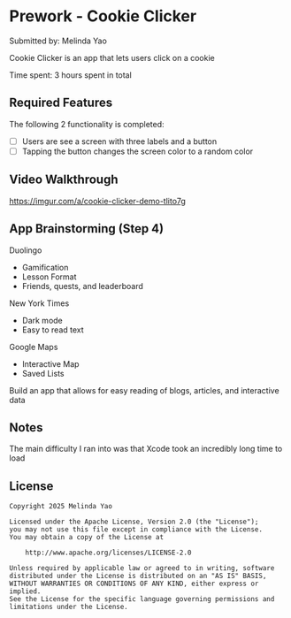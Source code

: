 # Prework - Cookie Clicker

Submitted by: Melinda Yao

Cookie Clicker is an app that lets users click on a cookie

Time spent: 3 hours spent in total

## Required Features

The following 2 functionality is completed:

- [ ] Users are see a screen with three labels and a button
- [ ] Tapping the button changes the screen color to a random color
 
## Video Walkthrough
https://imgur.com/a/cookie-clicker-demo-tlito7g

## App Brainstorming (Step 4)

Duolingo
- Gamification
- Lesson Format
- Friends, quests, and leaderboard

New York Times
- Dark mode
- Easy to read text

Google Maps
- Interactive Map
- Saved Lists

Build an app that allows for easy reading of blogs, articles, and interactive data

## Notes

The main difficulty I ran into was that Xcode took an incredibly long time to load

## License

    Copyright 2025 Melinda Yao

    Licensed under the Apache License, Version 2.0 (the "License");
    you may not use this file except in compliance with the License.
    You may obtain a copy of the License at

        http://www.apache.org/licenses/LICENSE-2.0

    Unless required by applicable law or agreed to in writing, software
    distributed under the License is distributed on an "AS IS" BASIS,
    WITHOUT WARRANTIES OR CONDITIONS OF ANY KIND, either express or implied.
    See the License for the specific language governing permissions and
    limitations under the License.
